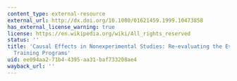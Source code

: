 ```yaml
---
content_type: external-resource
external_url: http://dx.doi.org/10.1080/01621459.1999.10473858
has_external_license_warning: true
license: https://en.wikipedia.org/wiki/All_rights_reserved
status: ''
title: 'Causal Effects in Nonexperimental Studies: Re-evaluating the Evaluation of
  Training Programs'
uid: ee094aa2-71b4-4395-aa31-baf733208ae4
wayback_url: ''
---
```

